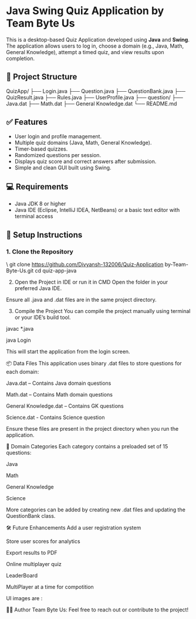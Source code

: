 # Java Swing Quiz Application by Team Byte Us

This is a desktop-based Quiz Application developed using **Java** and **Swing**. The application allows users to log in, choose a domain (e.g., Java, Math, General Knowledge), attempt a timed quiz, and view results upon completion.

## 📂 Project Structure

QuizApp/
├── Login.java
├── Question.java
├── QuestionBank.java
├── QuizResult.java
├── Rules.java
├── UserProfile.java
├── question/
          ├── Java.dat
          ├── Math.dat
          ├── General Knowledge.dat
└── README.md

## ✅ Features

- User login and profile management.
- Multiple quiz domains (Java, Math, General Knowledge).
- Timer-based quizzes.
- Randomized questions per session.
- Displays quiz score and correct answers after submission.
- Simple and clean GUI built using Swing.

## 💻 Requirements

- Java JDK 8 or higher
- Java IDE (Eclipse, IntelliJ IDEA, NetBeans) or a basic text editor with terminal access

## 🔧 Setup Instructions

### 1. Clone the Repository

\\ git clone https://github.com/Divyansh-132006/Quiz-Application by-Team-Byte-Us.git
cd quiz-app-java


2. Open the Project in IDE or run it in CMD
Open the folder in your preferred Java IDE.

Ensure all .java and .dat files are in the same project directory.

3. Compile the Project
You can compile the project manually using terminal or your IDE’s build tool.

javac *.java

java Login

This will start the application from the login screen.


📦 Data Files
This application uses binary .dat files to store questions for each domain:

Java.dat – Contains Java domain questions

Math.dat – Contains Math domain questions

General Knowledge.dat – Contains GK questions

Science.dat  - Contains Science question

Ensure these files are present in the project directory when you run the application.

🧠 Domain Categories
Each category contains a preloaded set of 15 questions:

Java

Math

General Knowledge

Science

More categories can be added by creating new .dat files and updating the QuestionBank class.

🛠️ Future Enhancements
Add a user registration system

Store user scores for analytics

Export results to PDF

Online multiplayer quiz

 LeaderBoard

 MultiPlayer at a time for compotition

 UI images are : 
 

🙋‍♂️ Author
Team Byte Us:
Feel free to reach out or contribute to the project!
